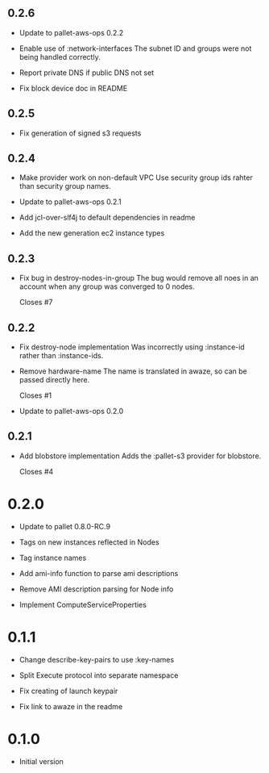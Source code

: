 ## 0.2.6

- Update to pallet-aws-ops 0.2.2

- Enable use of :network-interfaces
  The subnet ID and groups were not being handled correctly.

- Report private DNS if public DNS not set

- Fix block device doc in README

## 0.2.5

- Fix generation of signed s3 requests

## 0.2.4

- Make provider work on non-default VPC
  Use security group ids rahter than security group names.

- Update to pallet-aws-ops 0.2.1

- Add jcl-over-slf4j to default dependencies in readme

- Add the new generation ec2 instance types

## 0.2.3

- Fix bug in destroy-nodes-in-group
  The bug would remove all noes in an account when any group was converged
  to 0 nodes.

  Closes #7

## 0.2.2

- Fix destroy-node implementation
  Was incorrectly using :instance-id rather than :instance-ids.

- Remove hardware-name
  The name is translated in awaze, so can be passed directly here.

  Closes #1

- Update to pallet-aws-ops 0.2.0

## 0.2.1

- Add blobstore implementation
  Adds the :pallet-s3 provider for blobstore.

  Closes #4

# 0.2.0

- Update to pallet 0.8.0-RC.9

- Tags on new instances reflected in Nodes

- Tag instance names

- Add ami-info function to parse ami descriptions

- Remove AMI description parsing for Node info

- Implement ComputeServiceProperties

# 0.1.1

- Change describe-key-pairs to use :key-names

- Split Execute protocol into separate namespace

- Fix creating of launch keypair

- Fix link to awaze in the readme

# 0.1.0

- Initial version
